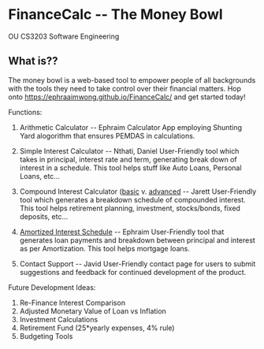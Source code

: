 # FinanceCalc -- The Money Bowl
OU CS3203 Software Engineering

## What is??
The money bowl is a web-based tool to empower people of all backgrounds with the tools they need to take control over their financial matters.
Hop onto https://ephraaimwong.github.io/FinanceCalc/ and get started today!

Functions:

1) Arithmetic Calculator -- Ephraim
    Calculator App employing Shunting Yard alogorithm that ensures PEMDAS in calculations. 

2) Simple Interest Calculator -- Nthati, Daniel
    User-Friendly tool which takes in principal, interest rate and term, generating break down of interest in a schedule.
    This tool helps stuff like Auto Loans, Personal Loans, etc...

3) Compound Interest Calculator ([basic](https://www.discover.com/online-banking/cd-lng-02/?cmpgnid=ps-bk-ggl-nonchck-agl-ggl-pmax-test-pmx&src=S00001AON&van=Dbank&gad_source=1&gclid=Cj0KCQjwz7C2BhDkARIsAA_SZKYJFrwuQYpUSMPo3B6_HE-QI17n864Sqpme6_yZD7zYNBMilg93O6AaAqifEALw_wcB&gclsrc=aw.ds) v. [advanced](https://www.investor.gov/financial-tools-calculators/calculators/compound-interest-calculator) -- Jarett
    User-Friendly tool which generates a breakdown schedule of compounded interest.
    This tool helps retirement planning, investment, stocks/bonds, fixed deposits, etc... 
  
5) [Amortized Interest Schedule](https://www.investopedia.com/terms/a/amortization.asp) -- Ephraim
    User-Friendly tool that generates loan payments and breakdown between principal and interest as per Amortization.
    This tool helps mortgage loans.

6) Contact Support -- Javid
    User-Friendly contact page for users to submit suggestions and feedback for continued development of the product.


Future Development Ideas:
1) Re-Finance Interest Comparison 
2) Adjusted Monetary Value of Loan vs Inflation
3) Investment Calculations
4) Retirement Fund (25*yearly expenses, 4% rule)
5) Budgeting Tools
